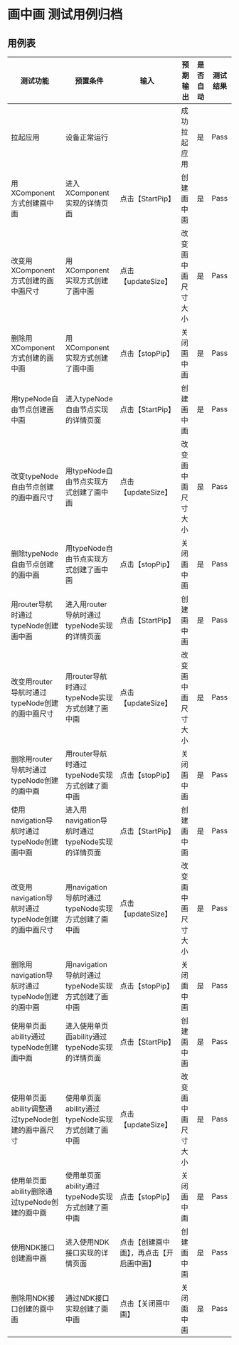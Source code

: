 # 画中画 测试用例归档

## 用例表

| 测试功能                               | 预置条件                              | 输入                   | 预期输出      | 是否自动 | 测试结果 |
|------------------------------------|-----------------------------------|----------------------|-----------|------| -------- |
| 拉起应用                               | 设备正常运行                            |                      | 成功拉起应用    | 是    | Pass     |
| 用XComponent方式创建画中画                 | 进入XComponent实现的详情页面               | 点击【StartPip】         | 创建画中画     | 是    | Pass     |
| 改变用XComponent方式创建的画中画尺寸            | 用XComponent实现方式创建了画中画             | 点击【updateSize】       | 改变画中画尺寸大小 | 是    | Pass     |
| 删除用XComponent方式创建的画中画              | 用XComponent实现方式创建了画中画             | 点击【stopPip】          | 关闭画中画     | 是    | Pass     |
| 用typeNode自由节点创建画中画                 | 进入typeNode自由节点实现的详情页面             | 点击【StartPip】         | 创建画中画     | 是    | Pass     |
| 改变typeNode自由节点创建的画中画尺寸             | 用typeNode自由节点实现方式创建了画中画           | 点击【updateSize】       | 改变画中画尺寸大小 | 是    | Pass     |
| 删除typeNode自由节点创建的画中画               | 用typeNode自由节点实现方式创建了画中画           | 点击【stopPip】          | 关闭画中画     | 是    | Pass     |
| 用router导航时通过typeNode创建画中画          | 进入用router导航时通过typeNode实现的详情页面     | 点击【StartPip】         | 创建画中画     | 是    | Pass     |
| 改变用router导航时通过typeNode创建的画中画尺寸     | 用router导航时通过typeNode实现方式创建了画中画    | 点击【updateSize】       | 改变画中画尺寸大小 | 是    | Pass     |
| 删除用router导航时通过typeNode创建的画中画       | 用router导航时通过typeNode实现方式创建了画中画    | 点击【stopPip】          | 关闭画中画     | 是    | Pass     |
| 使用navigation导航时通过typeNode创建画中画     | 进入用navigation导航时通过typeNode实现的详情页面 | 点击【StartPip】         | 创建画中画     | 是    | Pass     |
| 改变用navigation导航时通过typeNode创建的画中画尺寸 | 用navigation导航时通过typeNode实现方式创建了画中画 | 点击【updateSize】       | 改变画中画尺寸大小 | 是    | Pass     |
| 删除用navigation导航时通过typeNode创建的画中画   | 用navigation导航时通过typeNode实现方式创建了画中画 | 点击【stopPip】          | 关闭画中画     | 是    | Pass     |
| 使用单页面ability通过typeNode创建画中画        | 进入使用单页面ability通过typeNode实现的详情页面   | 点击【StartPip】         | 创建画中画     | 是    | Pass     |
| 使用单页面ability调整通过typeNode创建的画中画尺寸   | 使用单页面ability通过typeNode实现方式创建了画中画  | 点击【updateSize】       | 改变画中画尺寸大小 | 是    | Pass     |
| 使用单页面ability删除通过typeNode创建的画中画     | 使用单页面ability通过typeNode实现方式创建了画中画  | 点击【stopPip】          | 关闭画中画     | 是    | Pass     |
| 使用NDK接口创建画中画                       | 进入使用NDK接口实现的详情页面                  | 点击【创建画中画】，再点击【开启画中画】 | 创建画中画     | 是    | Pass     |
| 删除用NDK接口创建的画中画                     | 通过NDK接口实现创建了画中画                   | 点击【关闭画中画】            | 关闭画中画     | 是    | Pass     |
